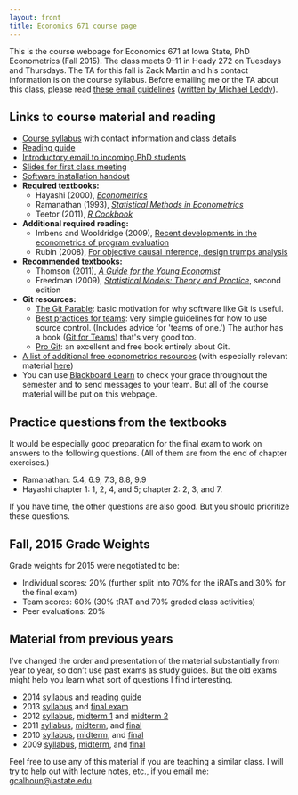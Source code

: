 ```yaml
---
layout: front
title: Economics 671 course page
---
```


This is the course webpage for Economics 671 at Iowa State, PhD
Econometrics (Fall 2015). The class meets 9–11 in Heady 272 on
Tuesdays and Thursdays. The TA for this fall is Zack Martin and
his contact information is on the course syllabus.
Before emailing me or the TA about this class, please read [these
email guidelines](../dl/email) ([written by Michael Leddy][leddy]).

[Blackboard Learn]: https://bb.its.iastate.edu
[leddy]: http://mleddy.blogspot.com/2005/01/how-to-e-mail-professor.html

Links to course material and reading
----------------------------------------------------------------------

* [Course syllabus](syllabus-2015.pdf) with contact information and
  class details
* [Reading guide](readingguide-2015.pdf)
* [Introductory email to incoming PhD students](/blog/intro-phd-email)
* [Slides for first class meeting](intro-2015.pdf)
* [Software installation handout](software-installation.pdf)
* **Required textbooks:**
  * Hayashi (2000), *[Econometrics][Ha00]*
  * Ramanathan (1993), *[Statistical Methods in Econometrics][Ra93]*
  * Teetor (2011), *[R Cookbook][Te11]*
* **Additional required reading:**
  * Imbens and Wooldridge (2009), [Recent developments in the econometrics of
    program evaluation][IW09]
  * Rubin (2008), [For objective causal inference, design trumps analysis][Ru08]
* **Recommended textbooks:**
  * Thomson (2011), *[A Guide for the Young Economist][Th11]*
  * Freedman (2009), *[Statistical Models: Theory and Practice][Fr09]*,
    second edition
* **Git resources:**
  * [The Git Parable][Pr09]: basic motivation for why software like Git
    is useful.
  * [Best practices for teams][GFT]: very simple guidelines for how to
    use source control. (Includes advice for 'teams of one.') The author
    has a book ([Git for Teams][GFT2]) that's very good too.
  * [Pro Git][CS14]: an excellent and free book entirely about Git.
* [A list of additional free econometrics resources][EFLP] (with especially
  relevant material [here][EFLP2])
* You can use [Blackboard Learn][] to check your grade throughout the
  semester and to send messages to your team. But all of the course
  material will be put on this webpage.

[Ha00]: http://press.princeton.edu/titles/6946.html
[Ra93]: http://www.worldcat.org/oclc/786257362
[Te11]: http://shop.oreilly.com/product/9780596809164.do
[IW09]: https://www.aeaweb.org/articles.php?doi=10.1257/jel.47.1.5
[Ru08]: https://projecteuclid.org/euclid.aoas/1223908042
[Th11]: http://mitpress.mit.edu/books/guide-young-economist-0
[Fr09]: http://www.stat.berkeley.edu/~census
[EFLP]: http://www.econometricslibrary.org
[EFLP2]: http://www.econometricslibrary.org/#core
[Pr09]: http://tom.preston-werner.com/2009/05/19/the-git-parable.html
[GFT]: http://www.gitforteams.com/resources/best-practices-team.html
[GFT2]: http://shop.oreilly.com/product/0636920034520.do
[CS14]: http://git-scm.com/book/en/v2

Practice questions from the textbooks
----------------------------------------------------------------------

It would be especially good preparation for the final exam to work on answers
to the following questions. (All of them are from the end of chapter exercises.)

* Ramanathan: 5.4, 6.9, 7.3, 8.8, 9.9
* Hayashi chapter 1: 1, 2, 4, and 5; chapter 2: 2, 3, and 7.

If you have time, the other questions are also good. But you should prioritize
these questions.

Fall, 2015 Grade Weights
----------------------------------------------------------------------

Grade weights for 2015 were negotiated to be:

* Individual scores: 20% (further split into 70% for the iRATs and 30%
  for the final exam)
* Team scores: 60% (30% tRAT and 70% graded class activities)
* Peer evaluations: 20%

Material from previous years
----------------------------------------------------------------------

I’ve changed the order and presentation of the material substantially
from year to year, so don’t use past exams as study guides. But the
old exams might help you learn what sort of questions I find
interesting.

* 2014 [syllabus](syllabus-2014.pdf) and [reading guide](readingguide-2014.pdf)
* 2013 [syllabus](syllabus-2013) and [final exam](test-final-2013.pdf)
* 2012 [syllabus](syllabus-2012),
  [midterm 1](test1-2012.pdf) and
  [midterm 2](test2-2012.pdf)
* 2011 [syllabus](syllabus-2011.pdf),
  [midterm](test1-2011.pdf), and
  [final](test-final-2011.pdf)
* 2010 [syllabus](syllabus-2010.pdf),
  [midterm](test1-2010.pdf), and
  [final](test-final-2010.pdf)
* 2009 [syllabus](syllabus-2009.pdf),
  [midterm](test1-2009.pdf), and
  [final](test-final-2009.pdf)

Feel free to use any of this material if you are teaching a similar
class. I will try to help out with lecture notes, etc., if you email
me: <gcalhoun@iastate.edu>.

[CC]: http://creativecommons.org/licenses/by-sa/3.0/
